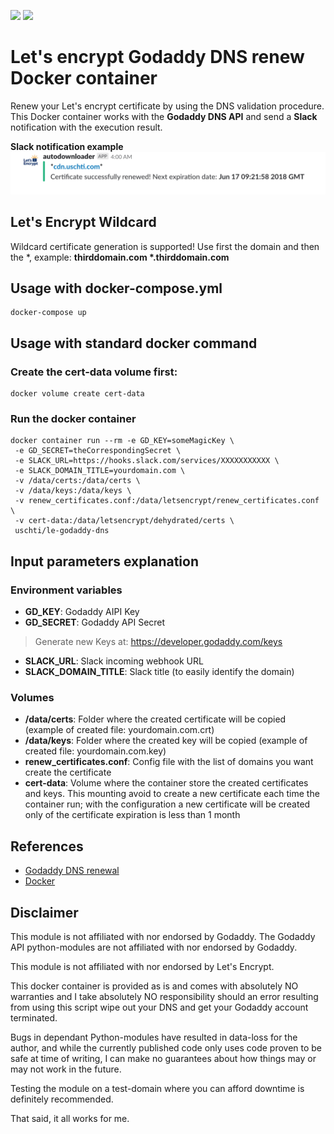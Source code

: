 [![](https://images.microbadger.com/badges/image/uschti/le-godaddy-dns.svg)](https://microbadger.com/images/uschti/le-godaddy-dns "Get your own image badge on microbadger.com") [![](https://images.microbadger.com/badges/version/uschti/le-godaddy-dns.svg)](https://microbadger.com/images/uschti/le-godaddy-dns "Get your own version badge on microbadger.com")

# Let's encrypt Godaddy DNS renew Docker container
Renew your Let's encrypt certificate by using the DNS validation procedure.
This Docker container works with the **Godaddy DNS API** and send a **Slack** notification with the execution result.

**Slack notification example**
![Slack Notification Example](./Slack_notification.png)

## Let's Encrypt Wildcard
Wildcard certificate generation is supported!
Use first the domain and then the \*, example: **thirddomain.com \*.thirddomain.com**

## Usage with docker-compose.yml
```
docker-compose up
```


## Usage with standard docker command
### Create the **cert-data** volume first:
```
docker volume create cert-data
```

### Run the docker container
```
docker container run --rm -e GD_KEY=someMagicKey \
 -e GD_SECRET=theCorrespondingSecret \
 -e SLACK_URL=https://hooks.slack.com/services/XXXXXXXXXXX \
 -e SLACK_DOMAIN_TITLE=yourdomain.com \
 -v /data/certs:/data/certs \
 -v /data/keys:/data/keys \
 -v renew_certificates.conf:/data/letsencrypt/renew_certificates.conf \
 -v cert-data:/data/letsencrypt/dehydrated/certs \
 uschti/le-godaddy-dns
```

## Input parameters explanation
### Environment variables
- **GD_KEY**:					Godaddy AIPI Key
- **GD_SECRET**:				Godaddy API Secret
> Generate new Keys at: https://developer.godaddy.com/keys

- **SLACK_URL**:				Slack incoming webhook URL
- **SLACK_DOMAIN_TITLE**:		Slack title (to easily identify the domain)

### Volumes
- **/data/certs**:				Folder where the created certificate will be copied (example of created file: yourdomain.com.crt)
- **/data/keys**:					Folder where the created key will be copied (example of created file: yourdomain.com.key)
- **renew_certificates.conf**: 	Config file with the list of domains you want create the certificate
- **cert-data**:					Volume where the container store the created certificates and keys. This mounting avoid to create a new certificate each time the container run; with the configuration a new certificate will be created only of the certificate expiration is less than 1 month

## References
- [Godaddy DNS renewal](https://github.com/josteink/le-godaddy-dns)
- [Docker](https://docs.docker.com/)

## Disclaimer
This module is not affiliated with nor endorsed by Godaddy. The Godaddy API python-modules are not affiliated with nor endorsed by Godaddy.

This module is not affiliated with nor endorsed by Let's Encrypt.

This docker container is provided as is and comes with absolutely NO warranties and I take absolutely NO responsibility should an error resulting from using this script wipe out your DNS and get your Godaddy account terminated.

Bugs in dependant Python-modules have resulted in data-loss for the author, and while the currently published code only uses code proven to be safe at time of writing, I can make no guarantees about how things may or may not work in the future.

Testing the module on a test-domain where you can afford downtime is definitely recommended.

That said, it all works for me.
